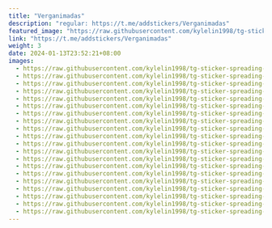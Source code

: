 ```yaml
---
title: "Verganimadas"
description: "regular: https://t.me/addstickers/Verganimadas"
featured_image: "https://raw.githubusercontent.com/kylelin1998/tg-sticker-spreading-worldwide-images/main/img/736321f2-984d-4be3-9ae6-52b9d890abd1.jpg"
link: "https://t.me/addstickers/Verganimadas"
weight: 3
date: 2024-01-13T23:52:21+08:00
images:
  - https://raw.githubusercontent.com/kylelin1998/tg-sticker-spreading-worldwide-images/main/img/736321f2-984d-4be3-9ae6-52b9d890abd1.jpg
  - https://raw.githubusercontent.com/kylelin1998/tg-sticker-spreading-worldwide-images/main/img/a1396073-ca2e-4dc2-a2b5-5024c7ffcc63.jpg
  - https://raw.githubusercontent.com/kylelin1998/tg-sticker-spreading-worldwide-images/main/img/5f970f4f-2810-4f4d-abe8-332152c49444.jpg
  - https://raw.githubusercontent.com/kylelin1998/tg-sticker-spreading-worldwide-images/main/img/a9e28cfd-fca2-4b85-b740-0e204b81dfce.jpg
  - https://raw.githubusercontent.com/kylelin1998/tg-sticker-spreading-worldwide-images/main/img/72c04823-c423-4b81-ba66-953e94f512f1.jpg
  - https://raw.githubusercontent.com/kylelin1998/tg-sticker-spreading-worldwide-images/main/img/4ee5a4ab-2a7b-4c39-a64a-2611e23f74b3.jpg
  - https://raw.githubusercontent.com/kylelin1998/tg-sticker-spreading-worldwide-images/main/img/c69c1df2-4533-4b4c-985b-54d5d4d691cb.jpg
  - https://raw.githubusercontent.com/kylelin1998/tg-sticker-spreading-worldwide-images/main/img/b3dc15ce-0bb8-4f45-ac7c-782dbe7e5305.jpg
  - https://raw.githubusercontent.com/kylelin1998/tg-sticker-spreading-worldwide-images/main/img/350aa5de-1b3e-47b8-af18-9b0e6dbf6a8e.jpg
  - https://raw.githubusercontent.com/kylelin1998/tg-sticker-spreading-worldwide-images/main/img/4f0e13eb-8aee-47f6-98aa-810f209a9553.jpg
  - https://raw.githubusercontent.com/kylelin1998/tg-sticker-spreading-worldwide-images/main/img/683ba45b-f477-43e3-8386-8506959c4a06.jpg
  - https://raw.githubusercontent.com/kylelin1998/tg-sticker-spreading-worldwide-images/main/img/8b154b7b-de97-4770-aa48-6f93084d2bc8.jpg
  - https://raw.githubusercontent.com/kylelin1998/tg-sticker-spreading-worldwide-images/main/img/8d1e86e7-b5c6-4225-b67e-2b80471553d8.jpg
  - https://raw.githubusercontent.com/kylelin1998/tg-sticker-spreading-worldwide-images/main/img/aed74a83-ddec-4087-9047-2a2abb2d797f.jpg
  - https://raw.githubusercontent.com/kylelin1998/tg-sticker-spreading-worldwide-images/main/img/c8ffe364-8224-473e-bad7-b10a7e79d17b.jpg
  - https://raw.githubusercontent.com/kylelin1998/tg-sticker-spreading-worldwide-images/main/img/6ea4ac51-ec70-42f0-ba98-1b9e3e9c6994.jpg
  - https://raw.githubusercontent.com/kylelin1998/tg-sticker-spreading-worldwide-images/main/img/a9950d9d-4905-4b37-a45a-672ab08d3d62.jpg
  - https://raw.githubusercontent.com/kylelin1998/tg-sticker-spreading-worldwide-images/main/img/8e0b4af0-98fb-498d-9c19-ca0dd336c7e0.jpg
  - https://raw.githubusercontent.com/kylelin1998/tg-sticker-spreading-worldwide-images/main/img/cfdd65ae-2db2-4533-b409-9bbe9dd47bae.jpg
  - https://raw.githubusercontent.com/kylelin1998/tg-sticker-spreading-worldwide-images/main/img/b9dbc301-12b4-43b7-8807-20ed8caf8682.jpg
---
```


